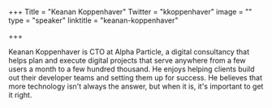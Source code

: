 +++
Title = "Keanan Koppenhaver"
Twitter = "kkoppenhaver"
image = ""
type = "speaker"
linktitle = "keanan-koppenhaver"

+++

Keanan Koppenhaver is CTO at Alpha Particle, a digital consultancy that helps plan and execute digital projects that serve anywhere from a few users a month to a few hundred thousand. He enjoys helping clients build out their developer teams and setting them up for success. He believes that more technology isn't always the answer, but when it is, it's important to get it right.
